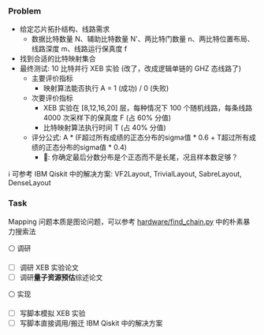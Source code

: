 ### Problem

- 给定芯片拓扑结构、线路需求
  - 数据比特数量 N、辅助比特数量 N'、两比特门数量 n、两比特位置布局、线路深度 m、线路运行保真度 f
- 找到合适的比特映射集合
- 最终测试: 10 比特并行 XEB 实验 (改了，改成逻辑单链的 GHZ 态线路了)
  - 主要评价指标 
    - 映射算法能否执行 A = 1 (成功) / 0 (失败)
  - 次要评价指标
    - XEB 实验在 [8,12,16,20] 层，每种情况下 100 个随机线路，每条线路 4000 次采样下的保真度 F (占 60% 分值)
    - 比特映射算法执行时间 T (占 40% 分值)
  - 评分公式: A * (F超过所有成绩的正态分布的sigma值 * 0.6 + T超过所有成绩的正态分布的sigma值 * 0.4)
    - 🤔: 你确定最后分数分布是个正态而不是长尾，况且样本数足够？

ℹ 可参考 IBM Qiskit 中的解决方案: VF2Layout, TrivialLayout, SabreLayout, DenseLayout


### Task

Mapping 问题本质是图论问题，可以参考 [hardware/find_chain.py](../hardware/find_chain.py) 中的朴素暴力搜索法

⚪ 调研

- [ ] 调研 XEB 实验论文
- [ ] 调研**量子资源预估**综述论文

⚪ 实现

- [ ] 写脚本模拟 XEB 实验
- [ ] 写脚本直接调用/搬迁 IBM Qiskit 中的解决方案
